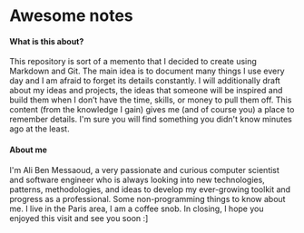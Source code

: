 # Awesome notes

#### What is this about?

This repository is sort of a memento that I decided to create using Markdown and Git. The main idea is to document many things I use every day and I am afraid to forget its details constantly. I will additionally draft about my ideas and projects, the ideas that someone will be inspired and build them when I don’t have the time, skills, or money to pull them off. This content (from the knowledge I gain) gives me (and of course you) a place to remember details. I'm sure you will find something you didn't know minutes ago at the least.

#### About me

I'm Ali Ben Messaoud, a very passionate and curious computer scientist and software engineer who is always looking into new technologies, patterns, methodologies, and ideas to develop my ever-growing toolkit and progress as a professional. Some non-programming things to know about me. I live in the Paris area, I am a coffee snob. In closing, I hope you enjoyed this visit and see you soon :]
